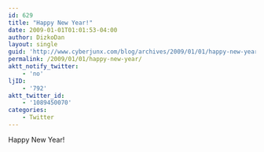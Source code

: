 ```yaml
---
id: 629
title: "Happy New Year!"
date: 2009-01-01T01:01:53-04:00
author: DizkoDan
layout: single
guid: 'http://www.cyberjunx.com/blog/archives/2009/01/01/happy-new-year/'
permalink: /2009/01/01/happy-new-year/
aktt_notify_twitter:
    - 'no'
ljID:
    - '792'
aktt_twitter_id:
    - '1089450070'
categories:
    - Twitter
---
```


Happy New Year!